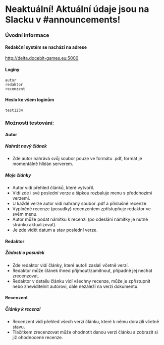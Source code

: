 # Neaktuální! Aktuální údaje jsou na Slacku v #announcements!

### Úvodní informace

#### Redakční systém se nachází na adrese
http://delta.docebit-games.eu:5000

#### Loginy
```
autor
redaktor
recenzent
```
#### Heslo ke všem loginům
```
test1234
```

### Možnosti testování:
#### Autor
##### Nahrát nový článek
* Zde autor nahrává svůj soubor pouze ve formátu .pdf, formát je momentálně hlídán serverem.
##### Moje články
* Autor vidí přehled článků, které vytvořil.
* Vidí zde i své poslední verze a šipkou rozbaluje menu s předchozími verzemi.
* U každé verze autor vidí nahraný soubor .pdf a příslušné recenze.
* Vyplněné recenze (posudky) recenzentem zpřístupňuje redaktor ve svém menu.
* Autor může podat námitku k recenzi (po odeslání námitky je nutné stránku aktualizovat).
* Je zde vidět datum a stav poslední verze.
#### Redaktor
##### Žádosti o posudek
* Zde redaktor vidí články, které autoři zaslali včetně verzí.
* Redaktor může článek ihned přijmout/zamítnout, případně jej nechat zrecenzovat.
* Redaktor v detailu článku vidí všechny recenze, může je zpřístupnit nebo zneviditelnit autorovi, dále nezáleží na verzi dokumentu.
#### Recenzent
##### Články k recenzi
* Recenzent vidí přehled všech verzí článku, které k němu dorazili včetně stavu.
* Tlačítkem zrecenzovat může ohodnotit danou verzi článku a zobrazit si již ohodnocené recenze.
